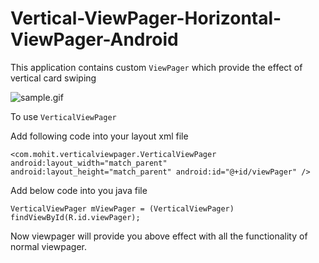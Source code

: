 # Vertical-ViewPager-Horizontal-ViewPager-Android

This application contains custom `ViewPager` which provide the effect of vertical card swiping

![sample.gif](https://github.com/mohitsvnit/Vertical-ViewPager-Horizontal-ViewPager-Android/blob/master/sample.gif)


To use `VerticalViewPager`

Add following code into your layout xml file

`<com.mohit.verticalviewpager.VerticalViewPager
        android:layout_width="match_parent"
        android:layout_height="match_parent"
        android:id="@+id/viewPager"
        />`
        
 Add below code into you java file
 
 `
VerticalViewPager mViewPager = (VerticalViewPager) findViewById(R.id.viewPager);
 `

Now viewpager will provide you above effect with all the functionality of normal viewpager.

